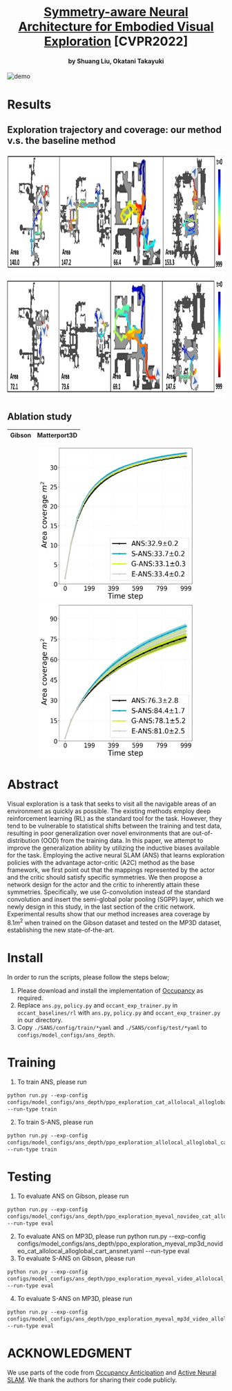 <h1 align="center">
<a href="https://openaccess.thecvf.com/content/CVPR2022/papers/Liu_Symmetry-Aware_Neural_Architecture_for_Embodied_Visual_Exploration_CVPR_2022_paper.pdf">Symmetry-aware Neural Architecture for Embodied Visual Exploration</a> [CVPR2022] </h1>
<h4 align="center">by Shuang Liu, Okatani Takayuki</h4>

![demo](assets/mosquito.gif) 
# Results
## Exploration trajectory and coverage: our method v.s. the baseline method

<img src="assets/p4-path.png" width="1200" height="280">
<img src="assets/ans-path.png" width="1200" height="280">

## Ablation study
<!-- Gibson             |  Matterport3D
:-------------------------:|:-------------------------:
![ablation1](assets/overall_ansexactp4_paper_gibson.png) |  ![ablation2](assets/overall_ansexactp4_paper_mp3d.png) -->

Gibson             |  Matterport3D
:-------------------------:|:-------------------------:
<p align="center">
<img src="assets/overall_ansexactp4_paper_gibson.png" width="360" height="360">  <img src="assets/overall_ansexactp4_paper_mp3d.png" width="360" height="360">
</p>
<!-- <p align="middle">
  <img src="/assets/overall_ansexactp4_paper_gibson.png" width="350" />
  <img src="/assets/overall_ansexactp4_paper_mp3d.png" width="350" /> 
</p> -->


# Abstract
Visual exploration is a task that seeks to visit all the navigable areas of an environment as quickly as possible. The existing methods employ deep reinforcement learning (RL) as the standard tool for the task. However, they tend to be vulnerable to statistical shifts between the training and test
data, resulting in poor generalization over novel environments that are out-of-distribution (OOD) from the training data. In this paper, we attempt to improve the generalization ability by utilizing the inductive biases available for the task. Employing the active neural SLAM (ANS) that learns exploration policies with the advantage actor-critic (A2C) method as the base framework, we first point out that the mappings represented by the actor and the critic should satisfy specific symmetries. We then propose a network design for the actor and the critic to inherently attain these symmetries. Specifically, we use G-convolution instead of the standard convolution and insert the semi-global polar pooling (SGPP) layer, which we newly design in this study, in the last section of the critic network. Experimental results show that our method increases area coverage by $8.1m^2$ when trained on the Gibson dataset and tested on the MP3D
dataset, establishing the new state-of-the-art.
# Install
In order to run the scripts, please follow the steps below;
1. Please download and install the implementation of [Occupancy](https://github.com/facebookresearch/OccupancyAnticipation) as required.
2. Replace `ans.py`, `policy.py` and `occant_exp_trainer.py` in `occant_baselines/rl` with `ans.py`, `policy.py` and `occant_exp_trainer.py` in our directory.
3. Copy `./SANS/config/train/*yaml` and `./SANS/config/test/*yaml` to `configs/model_configs/ans_depth`.

# Training
1. To train ANS, please run 
```
python run.py --exp-config configs/model_configs/ans_depth/ppo_exploration_cat_allolocal_alloglobal_cart_ansnet.yaml --run-type train
```
2. To train S-ANS, please run 
```
python run.py --exp-config configs/model_configs/ans_depth/ppo_exploration_allolocal_alloglobal_cart_ansnetexact_shareconv_rllocal__actorBP_criticBPGPP.yaml --run-type train
```
# Testing
1. To evaluate ANS on Gibson, please run
```
python run.py --exp-config configs/model_configs/ans_depth/ppo_exploration_myeval_novideo_cat_allolocal_alloglobal_cart_ansnet.yaml --run-type eval
```
2. To evaluate ANS on MP3D, please run
python run.py --exp-config configs/model_configs/ans_depth/ppo_exploration_myeval_mp3d_novideo_cat_allolocal_alloglobal_cart_ansnet.yaml --run-type eval
3. To evaluate S-ANS on Gibson, please run
```
python run.py --exp-config configs/model_configs/ans_depth/ppo_exploration_myeval_video_allolocal_alloglobal_cart_ansnetexact_shareconv_rllocal__actorBP_criticBPGPP.yaml --run-type eval
```
4. To evaluate S-ANS on MP3D, please run
```
python run.py --exp-config configs/model_configs/ans_depth/ppo_exploration_myeval_mp3d_video_allolocal_alloglobal_cart_ansnetexact_shareconv_rllocal__actorBP_criticBPGPP.yaml --run-type eval
```
# ACKNOWLEDGMENT
We use parts of the code from [Occupancy Anticipation](https://github.com/facebookresearch/OccupancyAnticipation) and [Active Neural SLAM](https://github.com/devendrachaplot/Neural-SLAM). We thank the authors for sharing their code publicly.
